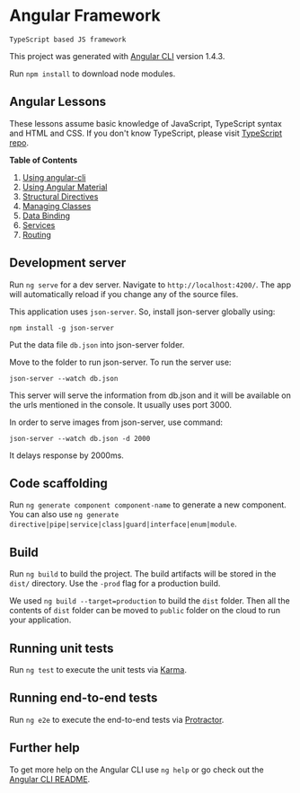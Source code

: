 # Angular Framework
    TypeScript based JS framework

This project was generated with [Angular CLI](https://github.com/angular/angular-cli) version 1.4.3.

Run `npm install` to download node modules.

## Angular Lessons

These lessons assume basic knowledge of JavaScript, TypeScript syntax and HTML and CSS. If you don't know TypeScript, please visit [TypeScript repo](https://github.com/piyushpatel2005/TypeScript).

**Table of Contents**

1. [Using angular-cli](lessons/angular-cli.md)
2. [Using Angular Material](lessons/angular-material.md)
3. [Structural Directives](lessons/structural-directives.md)
4. [Managing Classes](lessons/classes.md)
5. [Data Binding](lessons/data-binding.md)
6. [Services](lessons/services.md)
7. [Routing](lessons/routing.md)

## Development server

Run `ng serve` for a dev server. Navigate to `http://localhost:4200/`. The app will automatically reload if you change any of the source files.

This application uses `json-server`. So, install json-server globally using:

`npm install -g json-server`

Put the data file `db.json` into json-server folder.

Move to the folder to run json-server. To run the server use:

`json-server --watch db.json`

This server will serve the information from db.json and it will be available on the urls mentioned in the console. It usually uses port 3000.

In order to serve images from json-server, use command:

`json-server --watch db.json -d 2000`

It delays response by 2000ms.

## Code scaffolding

Run `ng generate component component-name` to generate a new component. You can also use `ng generate directive|pipe|service|class|guard|interface|enum|module`.

## Build

Run `ng build` to build the project. The build artifacts will be stored in the `dist/` directory. Use the `-prod` flag for a production build.

We used `ng build --target=production` to build the `dist` folder. Then all the contents of `dist` folder can be moved to `public` folder on the cloud to run your application.

## Running unit tests

Run `ng test` to execute the unit tests via [Karma](https://karma-runner.github.io).

## Running end-to-end tests

Run `ng e2e` to execute the end-to-end tests via [Protractor](http://www.protractortest.org/).

## Further help

To get more help on the Angular CLI use `ng help` or go check out the [Angular CLI README](https://github.com/angular/angular-cli/blob/master/README.md).


